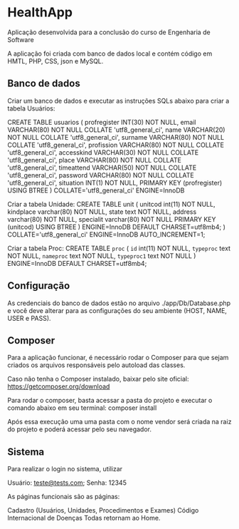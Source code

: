 # HealthApp
Aplicação desenvolvida para a conclusão do curso de Engenharia de Software


A aplicação foi criada com banco de dados local e contém código em HMTL, PHP, CSS, json e MySQL.

## Banco de dados

Criar um banco de dados e executar as instruções SQLs abaixo para criar a tabela Usuários:

CREATE TABLE usuarios ( profregister INT(30) NOT NULL, 
email VARCHAR(80) NOT NULL COLLATE 'utf8_general_ci', 
name VARCHAR(20) NOT NULL COLLATE 'utf8_general_ci', 
surname VARCHAR(80) NOT NULL COLLATE 'utf8_general_ci', 
profission VARCHAR(80) NOT NULL COLLATE 'utf8_general_ci', 
accesskind VARCHAR(30) NOT NULL COLLATE 'utf8_general_ci', 
place VARCHAR(80) NOT NULL COLLATE 'utf8_general_ci', 
timeattend VARCHAR(50) NOT NULL COLLATE 'utf8_general_ci', 
password VARCHAR(80) NOT NULL COLLATE 'utf8_general_ci', 
situation INT(1) NOT NULL, PRIMARY KEY (profregister) USING BTREE ) COLLATE='utf8_general_ci' ENGINE=InnoDB

Criar  a tabela Unidade:
CREATE TABLE unit ( unitcod int(11) NOT NULL, 
kindplace varchar(80) NOT NULL, 
state text NOT NULL, 
address varchar(80) NOT NULL,
specialit varchar(80) NOT NULL PRIMARY KEY (unitcod) USING BTREE ) ENGINE=InnoDB DEFAULT CHARSET=utf8mb4;
) COLLATE='utf8_general_ci' ENGINE=InnoDB AUTO_INCREMENT=1;


Criar a tabela Proc:
CREATE TABLE `proc` (
  `id` int(11) NOT NULL,
  `typeproc` text NOT NULL,
  `nameproc` text NOT NULL,
  `typeproc1` text NOT NULL
) ENGINE=InnoDB DEFAULT CHARSET=utf8mb4;

## Configuração

As credenciais do banco de dados estão no arquivo ./app/Db/Database.php e você deve alterar para as configurações do seu ambiente (HOST, NAME, USER e PASS).

## Composer

Para a aplicação funcionar, é necessário rodar o Composer para que sejam criados os arquivos responsáveis pelo autoload das classes.

Caso não tenha o Composer instalado, baixar pelo site oficial: https://getcomposer.org/download

Para rodar o composer, basta acessar a pasta do projeto e executar o comando abaixo em seu terminal:
 composer install

Após essa execução uma uma pasta com o nome vendor será criada na raiz do projeto e poderá acessar pelo seu navegador.

## Sistema

Para realizar o login no sistema, utilizar

Usuário: teste@tests.com; Senha: 12345

As páginas funcionais são as páginas:

Cadastro (Usuários, Unidades, Procedimentos e Exames) Código Internacional de Doenças
Todas retornam ao Home.



